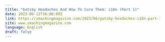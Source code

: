 ```yaml
---
title: "Gatsby Headaches And How To Cure Them: i18n (Part 1)"
date: 2023-06-12T16:00:00Z
link: https://smashingmagazine.com/2023/06/gatsby-headaches-i18n-part-1/?utm_medium=RSS&utm_source=news.12bit.vn
site: www.smashingmagazine.com
language: English
draft: false
---
```

